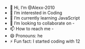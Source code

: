 - 👋 Hi, I’m @Alexx-2010
- 👀 I’m interested in Coding
- 🌱 I’m currently learning JavaScript
- 💞️ I’m looking to collaborate on -
- 📫 How to reach me -
- 😄 Pronouns: he
- ⚡ Fun fact: I started coding with 12

<!---
Alexx-2010/Alexx-2010 is a ✨ special ✨ repository because its `README.md` (this file) appears on your GitHub profile.
You can click the Preview link to take a look at your changes.
--->

